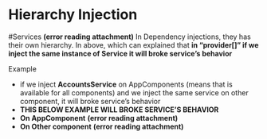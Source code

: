 # **Hierarchy Injection**
#Services 
 **(error reading attachment)**
In Dependency injections, they has their own hierarchy. In above,  which can explained that **in “provider[]” if we inject the same instance of Service it will broke service’s behavior**

Example 
- if we inject **AccountsService** on AppComponents (means that is available for all components) and we inject the same service on other component, it will broke service’s behavior
- **THIS BELOW EXAMPLE WILL BROKE SERVICE’S BEHAVIOR**
- **On AppComponent**
 **(error reading attachment)**
- **On Other component**
 **(error reading attachment)**